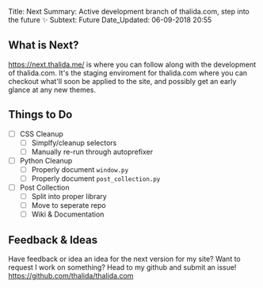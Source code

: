 Title:          Next
Summary:        Active development branch of thalida.com, step into the future ✨
Subtext:        Future
Date_Updated:   06-09-2018 20:55

## What is Next?
https://next.thalida.me/ is where you can follow along with the development of thalida.com. It's the staging enviroment for thalida.com where you can checkout what'll soon be applied to the site, and possibly get an early glance at any new themes.

## Things to Do
- [ ] CSS Cleanup
    * [ ] Simplfy/cleanup selectors
    * [ ] Manually re-run through autoprefixer
- [ ] Python Cleanup
    * [ ] Properly document `window.py`
    * [ ] Properly document `post_collection.py`
- [ ] Post Collection
    * [ ] Split into proper library
    * [ ] Move to seperate repo
    * [ ] Wiki & Documentation

## Feedback & Ideas
Have feedback or idea an idea for the next version for my site? Want to request I work on something? Head to my github and submit an issue! https://github.com/thalida/thalida.com
